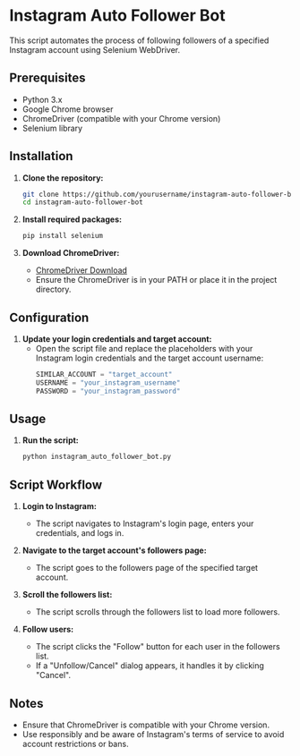 # Instagram Auto Follower Bot

This script automates the process of following followers of a specified Instagram account using Selenium WebDriver.

## Prerequisites

- Python 3.x
- Google Chrome browser
- ChromeDriver (compatible with your Chrome version)
- Selenium library

## Installation

1. **Clone the repository:**

   ```sh
   git clone https://github.com/yourusername/instagram-auto-follower-bot.git
   cd instagram-auto-follower-bot
   ```

2. **Install required packages:**

   ```sh
   pip install selenium
   ```

3. **Download ChromeDriver:**
   - [ChromeDriver Download](https://sites.google.com/chromium.org/driver/downloads)
   - Ensure the ChromeDriver is in your PATH or place it in the project directory.

## Configuration

1. **Update your login credentials and target account:**
   - Open the script file and replace the placeholders with your Instagram login credentials and the target account username:
     ```python
     SIMILAR_ACCOUNT = "target_account"
     USERNAME = "your_instagram_username"
     PASSWORD = "your_instagram_password"
     ```

## Usage

1. **Run the script:**
   ```sh
   python instagram_auto_follower_bot.py
   ```

## Script Workflow

1. **Login to Instagram:**

   - The script navigates to Instagram's login page, enters your credentials, and logs in.

2. **Navigate to the target account's followers page:**

   - The script goes to the followers page of the specified target account.

3. **Scroll the followers list:**

   - The script scrolls through the followers list to load more followers.

4. **Follow users:**
   - The script clicks the "Follow" button for each user in the followers list.
   - If a "Unfollow/Cancel" dialog appears, it handles it by clicking "Cancel".

## Notes

- Ensure that ChromeDriver is compatible with your Chrome version.
- Use responsibly and be aware of Instagram's terms of service to avoid account restrictions or bans.
